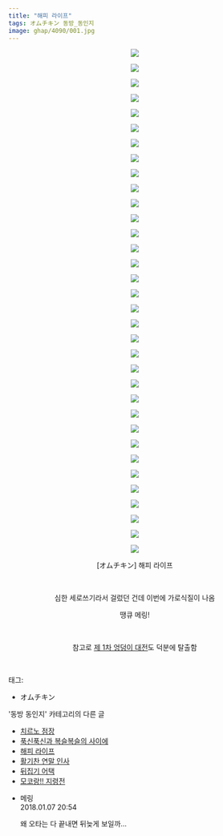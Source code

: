 ```yaml
---
title: "해피 라이프"
tags: オムチキン 동방_동인지
image: ghap/4090/001.jpg
---
```

<div class="article">
<p style="text-align: center; clear: none; float: none;"><img src="{{ site.nasurl }}/ghap/4090/001.jpg"/></p>
<p style="text-align: center; clear: none; float: none;"><img src="{{ site.nasurl }}/ghap/4090/002.jpg"/></p>
<p style="text-align: center; clear: none; float: none;"><img src="{{ site.nasurl }}/ghap/4090/003.jpg"/></p>
<p style="text-align: center; clear: none; float: none;"><img src="{{ site.nasurl }}/ghap/4090/004.jpg"/></p>
<p style="text-align: center; clear: none; float: none;"><img src="{{ site.nasurl }}/ghap/4090/005.jpg"/></p>
<p style="text-align: center; clear: none; float: none;"><img src="{{ site.nasurl }}/ghap/4090/006.jpg"/></p>
<p style="text-align: center; clear: none; float: none;"><img src="{{ site.nasurl }}/ghap/4090/007.jpg"/></p>
<p style="text-align: center; clear: none; float: none;"><img src="{{ site.nasurl }}/ghap/4090/008.jpg"/></p>
<p style="text-align: center; clear: none; float: none;"><img src="{{ site.nasurl }}/ghap/4090/009.jpg"/></p>
<p style="text-align: center; clear: none; float: none;"><img src="{{ site.nasurl }}/ghap/4090/010.jpg"/></p>
<p style="text-align: center; clear: none; float: none;"><img src="{{ site.nasurl }}/ghap/4090/011.jpg"/></p>
<p style="text-align: center; clear: none; float: none;"><img src="{{ site.nasurl }}/ghap/4090/012.jpg"/></p>
<p style="text-align: center; clear: none; float: none;"><img src="{{ site.nasurl }}/ghap/4090/013.jpg"/></p>
<p style="text-align: center; clear: none; float: none;"><img src="{{ site.nasurl }}/ghap/4090/014.jpg"/></p>
<p style="text-align: center; clear: none; float: none;"><img src="{{ site.nasurl }}/ghap/4090/015.jpg"/></p>
<p style="text-align: center; clear: none; float: none;"><img src="{{ site.nasurl }}/ghap/4090/016.jpg"/></p>
<p style="text-align: center; clear: none; float: none;"><img src="{{ site.nasurl }}/ghap/4090/017.jpg"/></p>
<p style="text-align: center; clear: none; float: none;"><img src="{{ site.nasurl }}/ghap/4090/018.jpg"/></p>
<p style="text-align: center; clear: none; float: none;"><img src="{{ site.nasurl }}/ghap/4090/019.jpg"/></p>
<p style="text-align: center; clear: none; float: none;"><img src="{{ site.nasurl }}/ghap/4090/020.jpg"/></p>
<p style="text-align: center; clear: none; float: none;"><img src="{{ site.nasurl }}/ghap/4090/021.jpg"/></p>
<p style="text-align: center; clear: none; float: none;"><img src="{{ site.nasurl }}/ghap/4090/022.jpg"/></p>
<p style="text-align: center; clear: none; float: none;"><img src="{{ site.nasurl }}/ghap/4090/023.jpg"/></p>
<p style="text-align: center; clear: none; float: none;"><img src="{{ site.nasurl }}/ghap/4090/024.jpg"/></p>
<p style="text-align: center; clear: none; float: none;"><img src="{{ site.nasurl }}/ghap/4090/025.jpg"/></p>
<p style="text-align: center; clear: none; float: none;"><img src="{{ site.nasurl }}/ghap/4090/026.jpg"/></p>
<p style="text-align: center; clear: none; float: none;"><img src="{{ site.nasurl }}/ghap/4090/027.jpg"/></p>
<p style="text-align: center; clear: none; float: none;"><img src="{{ site.nasurl }}/ghap/4090/028.jpg"/></p>
<p style="text-align: center; clear: none; float: none;"><img src="{{ site.nasurl }}/ghap/4090/029.jpg"/></p>
<p style="text-align: center; clear: none; float: none;"><img src="{{ site.nasurl }}/ghap/4090/030.jpg"/></p>
<p style="text-align: center; clear: none; float: none;"><img src="{{ site.nasurl }}/ghap/4090/031.jpg"/></p>
<p style="text-align: center; clear: none; float: none;"><img src="{{ site.nasurl }}/ghap/4090/032.jpg"/></p>
<p style="text-align: center; clear: none; float: none;"><img src="{{ site.nasurl }}/ghap/4090/033.jpg"/></p>
<p style="text-align: center; clear: none; float: none;"><img src="{{ site.nasurl }}/ghap/4090/034.jpg"/></p>
<p style="text-align: center; clear: none; float: none;">[オムチキン] 해피 라이프</p>
<p style="text-align: center; clear: none; float: none;"><br/></p>
<p style="text-align: center; clear: none; float: none;">심한 세로쓰기라서 걸렀던 건데 이번에 가로식질이 나옴</p>
<p style="text-align: center; clear: none; float: none;">땡큐 메링!</p>
<p style="text-align: center; clear: none; float: none;"><br/></p>
<p style="text-align: center; clear: none; float: none;">참고로 <a class="tx-link" href="http://ghaptouhou.tistory.com/3829" target="_blank">제 1차 엉덩이 대전</a>도 덕분에 탈출함</p>
<p><br/></p>
</div><div class="tagTrail">
<p>태그: </p>
<ul>
<li>オムチキン</li>
</ul>
</div><div class="another">
<p>'동방 동인지' 카테고리의 다른 글</p>
<ul>
<li><a href="/2018-01-10-ghap_4113">치르노 점장</a></li>
<li><a href="/2018-01-09-ghap_4100">푹신푹신과 복슬복슬의 사이에</a></li>
<li><a href="/2018-01-06-ghap_4090">해피 라이프</a></li>
<li><a href="/2018-01-05-ghap_4084">활기찬 연말 인사</a></li>
<li><a href="/2017-12-31-ghap_4075">뒤집기 어택</a></li>
<li><a href="/2017-12-31-ghap_4074">모코랑!! 지령전</a></li>
</ul>
</div><div class="cb_module cb_fluid">
<div class="cb_wrt cb_profile">
<div class="comment">
<ul>
<li class="cb_thumb_off" id="comment15168688">
<div class="cb_comment_area">
<div class="cb_info_area">
<div class="cb_section">
<span class="cb_nick_name">메링</span>
</div>
<div class="cb_section">
<span class="cb_date">2018.01.07 20:54 </span>
</div>
</div>
<div class="cb_dsc_comment">
<p class="cb_dsc">
											왜 오타는 다 끝내면 뒤늦게 보일까...
										</p>
</div>
</div></li>
</ul>
</div>
</div><!-- commentList close -->
</div>